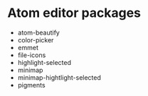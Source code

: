 # Atom editor packages
* atom-beautify
* color-picker
* emmet
* file-icons
* highlight-selected
* minimap
* minimap-hightlight-selected
* pigments
